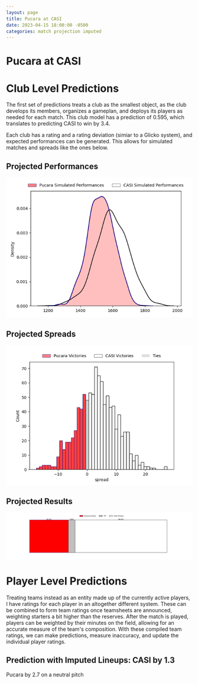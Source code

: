 ```yaml
---  
layout: page  
title: Pucara at CASI  
date: 2023-04-15 18:00:00 -0500  
categories: match projection imputed  
---
```

# Pucara at CASI

# Club Level Predictions


The first set of predictions treats a club as the smallest object, as the club develops its members, organizes a gameplan, and deploys its players as needed for each match. This club model has a prediction of 0.595, which translates to predicting CASI to win by 3.4.

Each club has a rating and a rating deviation (simiar to a Glicko system), and expected performances can be generated. This allows for simulated matches and spreads like the ones below.
## Projected Performances


![Projected Performances](plots/performances_2023-04-15-CASI-Pucara.png)
## Projected Spreads


![Projected Spreads](plots/spreads_2023-04-15-CASI-Pucara.png)
## Projected Results


![Projected Results](plots/resultbar_2023-04-15-CASI-Pucara.png)
# Player Level Predictions


Treating teams instead as an entity made up of the currently active players, I have ratings for each player in an altogether different system. These can be combined to form team ratings once teamsheets are announced, weighting starters a bit higher than the reserves. After the match is played, players can be weighted by their minutes on the field, allowing for an accurate measure of the team's composition. With these compiled team ratings, we can make predictions, measure inaccuracy, and update the individual player ratings.
## Prediction with Imputed Lineups: CASI by 1.3


Pucara by 2.7 on a neutral pitch

